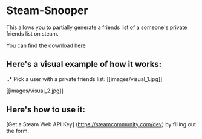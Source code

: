 # Steam-Snooper

This allows you to partially generate a friends list of a someone's private friends list on steam.

You can find the download [here](https://github.com/cisphon/Steam-Snooper/releases)

## Here's a visual example of how it works:

..* Pick a user with a private friends list:
[[images/visual_1.jpg]]

[[images/visual_2.jpg]]




## Here's how to use it:
[Get a Steam Web API Key] (https://steamcommunity.com/dev) by filling out the form.
